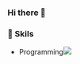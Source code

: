 ### Hi there 👋


### 👯 Skils
- Programming<img src="https://img.shields.io/badge/Python-3776AB?style=for-the-badge&logo=Python&logoColor=white">

<!--
**ohtae9/ohtae9** is a ✨ _special_ ✨ repository because its `README.md` (this file) appears on your GitHub profile.

Here are some ideas to get you started:

- 🔭 I’m currently working on ...
- 🌱 I’m currently learning ...
- 👯 I’m looking to collaborate on ...
- 🤔 I’m looking for help with ...
- 💬 Ask me about ...
- 📫 How to reach me: ...
- 😄 Pronouns: ...
- ⚡ Fun fact: ...
-->
